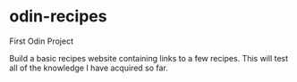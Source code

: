 # odin-recipes
First Odin Project

Build a basic recipes website containing links to a few recipes.
This will test all of the knowledge I have acquired so far.